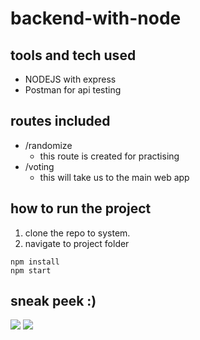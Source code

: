 # backend-with-node

## tools and tech used

- NODEJS with express
- Postman for api testing

## routes included

- /randomize 
    - this route is created for practising 
- /voting
    - this will take us to the main web app

## how to run the project
1. clone the repo to system.
2. navigate to project folder

```
npm install
npm start
```
## sneak peek :)
<img src="https://github.com/PHAGUN-JAIN/backend-with-node/blob/main/src/public/assets/images/p1.png"/>
<img src="https://github.com/PHAGUN-JAIN/backend-with-node/blob/main/src/public/assets/images/p2.png"/>
